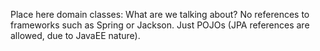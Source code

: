 Place here domain classes: What are we talking about? No references to frameworks such as Spring or Jackson. Just POJOs (JPA references are allowed, due to JavaEE nature).